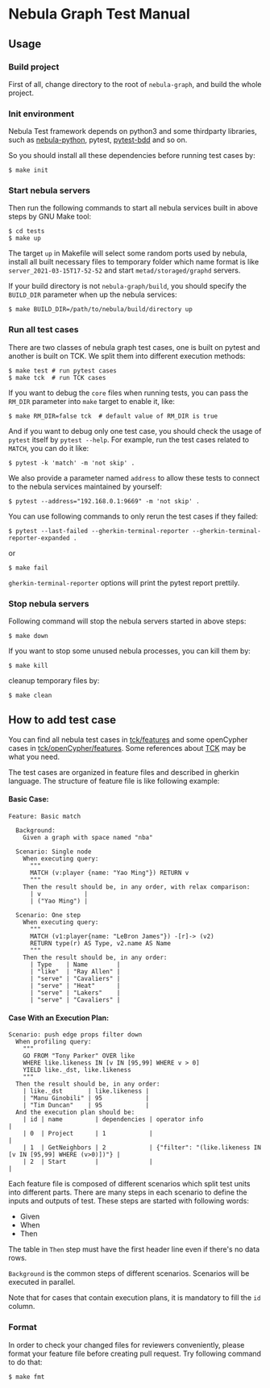 Nebula Graph Test Manual
========================

## Usage

### Build project

First of all, change directory to the root of `nebula-graph`, and build the whole project.

### Init environment

Nebula Test framework depends on python3 and some thirdparty libraries, such as [nebula-python](https://github.com/vesoft-inc/nebula-python), pytest, [pytest-bdd](https://pytest-bdd.readthedocs.io/en/latest/) and so on.

So you should install all these dependencies before running test cases by:

```shell
$ make init
```

### Start nebula servers

Then run the following commands to start all nebula services built in above steps by GNU Make tool:

```shell
$ cd tests
$ make up
```

The target `up` in Makefile will select some random ports used by nebula, install all built necessary files to temporary folder which name format is like `server_2021-03-15T17-52-52` and start `metad/storaged/graphd` servers.

If your build directory is not `nebula-graph/build`, you should specify the `BUILD_DIR` parameter when up the nebula services:

```shell
$ make BUILD_DIR=/path/to/nebula/build/directory up
```

### Run all test cases

There are two classes of nebula graph test cases, one is built on pytest and another is built on TCK. We split them into different execution methods:

```shell
$ make test # run pytest cases
$ make tck  # run TCK cases
```

If you want to debug the `core` files when running tests, you can pass the `RM_DIR` parameter into `make` target to enable it, like:

```shell
$ make RM_DIR=false tck  # default value of RM_DIR is true
```

And if you want to debug only one test case, you should check the usage of `pytest` itself by `pytest --help`. For example, run the test cases related to `MATCH`, you can do it like:

```shell
$ pytest -k 'match' -m 'not skip' .
```

We also provide a parameter named `address` to allow these tests to connect to the nebula services maintained by yourself:

```shell
$ pytest --address="192.168.0.1:9669" -m 'not skip' .
```

You can use following commands to only rerun the test cases if they failed:

```shell
$ pytest --last-failed --gherkin-terminal-reporter --gherkin-terminal-reporter-expanded .
```

or

```shell
$ make fail
```

`gherkin-terminal-reporter` options will print the pytest report prettily.


### Stop nebula servers

Following command will stop the nebula servers started in above steps:

```shell
$ make down
```

If you want to stop some unused nebula processes, you can kill them by:

```shell
$ make kill
```

cleanup temporary files by:

```shell
$ make clean
```

## How to add test case

You can find all nebula test cases in [tck/features](tck/features) and some openCypher cases in [tck/openCypher/features](tck/openCypher/features). Some references about [TCK](https://github.com/opencypher/openCypher/tree/master/tck) may be what you need.

The test cases are organized in feature files and described in gherkin language. The structure of feature file is like following example:

#### Basic Case:

```gherkin
Feature: Basic match

  Background:
    Given a graph with space named "nba"

  Scenario: Single node
    When executing query:
      """
      MATCH (v:player {name: "Yao Ming"}) RETURN v
      """
    Then the result should be, in any order, with relax comparison:
      | v            |
      | ("Yao Ming") |

  Scenario: One step
    When executing query:
      """
      MATCH (v1:player{name: "LeBron James"}) -[r]-> (v2)
      RETURN type(r) AS Type, v2.name AS Name
      """
    Then the result should be, in any order:
      | Type    | Name        |
      | "like"  | "Ray Allen" |
      | "serve" | "Cavaliers" |
      | "serve" | "Heat"      |
      | "serve" | "Lakers"    |
      | "serve" | "Cavaliers" |
```

#### Case With an Execution Plan:
```gherkin
Scenario: push edge props filter down
  When profiling query:
    """
    GO FROM "Tony Parker" OVER like
    WHERE like.likeness IN [v IN [95,99] WHERE v > 0]
    YIELD like._dst, like.likeness
    """
  Then the result should be, in any order:
    | like._dst       | like.likeness |
    | "Manu Ginobili" | 95            |
    | "Tim Duncan"    | 95            |
  And the execution plan should be:
    | id | name         | dependencies | operator info                                               |
    | 0  | Project      | 1            |                                                             |
    | 1  | GetNeighbors | 2            | {"filter": "(like.likeness IN [v IN [95,99] WHERE (v>0)])"} |
    | 2  | Start        |              |                                                             |
```

Each feature file is composed of different scenarios which split test units into different parts. There are many steps in each scenario to define the inputs and outputs of test. These steps are started with following words:

- Given
- When
- Then

The table in `Then` step must have the first header line even if there's no data rows.

`Background` is the common steps of different scenarios. Scenarios will be executed in parallel.

Note that for cases that contain execution plans, it is mandatory to fill the `id` column.

### Format

In order to check your changed files for reviewers conveniently, please format your feature file before creating pull request. Try following command to do that:

```shell
$ make fmt
```
